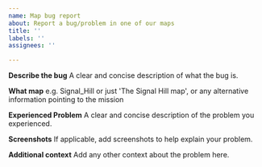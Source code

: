 ```yaml
---
name: Map bug report
about: Report a bug/problem in one of our maps
title: ''
labels: ''
assignees: ''

---
```


**Describe the bug**
A clear and concise description of what the bug is.

**What map**
e.g. Signal_Hill or just 'The Signal Hill map', or any alternative information pointing to the mission

**Experienced Problem**
A clear and concise description of the problem you experienced.

**Screenshots**
If applicable, add screenshots to help explain your problem.

**Additional context**
Add any other context about the problem here.
